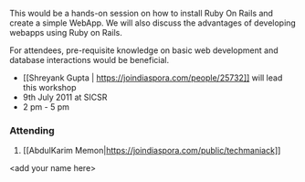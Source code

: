 This would be a hands-on session on how to install Ruby On Rails and create a simple WebApp. We will also discuss the advantages of developing webapps using Ruby on Rails.

For attendees, pre-requisite knowledge on basic web development and database interactions would be beneficial.

- [[Shreyank Gupta | https://joindiaspora.com/people/25732]] will lead this workshop
- 9th July 2011 at SICSR
- 2 pm - 5 pm

### Attending
  1. [[AbdulKarim Memon|https://joindiaspora.com/public/techmaniack]] 
  
&lt;add your name here&gt;

